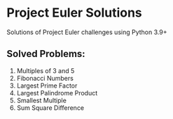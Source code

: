 # Project Euler Solutions
Solutions of Project Euler challenges using Python 3.9+

## Solved Problems:
1. Multiples of 3 and 5
2. Fibonacci Numbers
3. Largest Prime Factor
4. Largest Palindrome Product
5. Smallest Multiple
6. Sum Square Difference